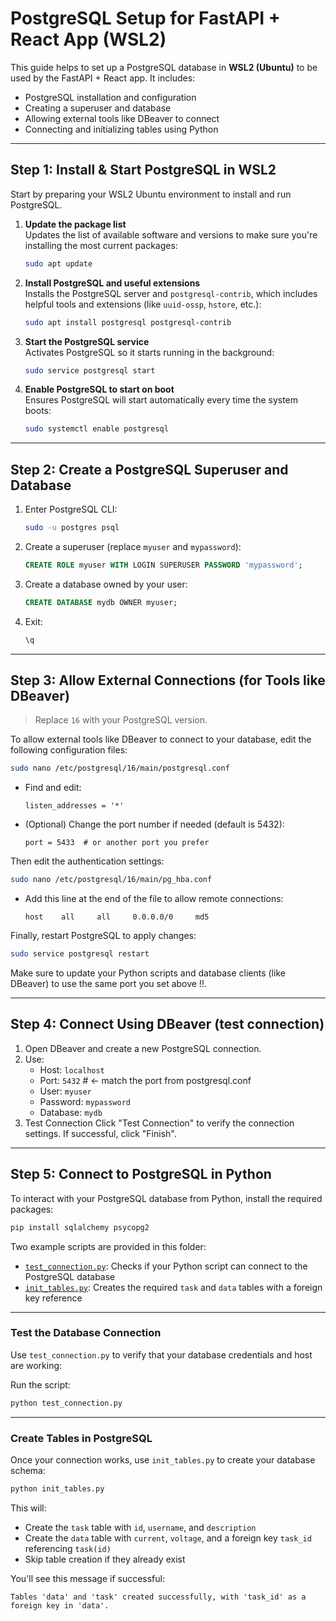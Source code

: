 # PostgreSQL Setup for FastAPI + React App (WSL2)

This guide helps to set up a PostgreSQL database in **WSL2 (Ubuntu)** to be used by the FastAPI + React app. It includes:

- PostgreSQL installation and configuration
- Creating a superuser and database
- Allowing external tools like DBeaver to connect
- Connecting and initializing tables using Python

---

## Step 1: Install & Start PostgreSQL in WSL2

Start by preparing your WSL2 Ubuntu environment to install and run PostgreSQL.

1. **Update the package list**  
   Updates the list of available software and versions to make sure you're installing the most current packages:
   ```bash
   sudo apt update
   ```

2. **Install PostgreSQL and useful extensions**  
   Installs the PostgreSQL server and `postgresql-contrib`, which includes helpful tools and extensions (like `uuid-ossp`, `hstore`, etc.):
   ```bash
   sudo apt install postgresql postgresql-contrib
   ```

3. **Start the PostgreSQL service**  
   Activates PostgreSQL so it starts running in the background:
   ```bash
   sudo service postgresql start
   ```

4. **Enable PostgreSQL to start on boot**  
   Ensures PostgreSQL will start automatically every time the system boots:
   ```bash
   sudo systemctl enable postgresql
   ```

---

##  Step 2: Create a PostgreSQL Superuser and Database

1. Enter PostgreSQL CLI:
   ```bash
   sudo -u postgres psql
   ```

2. Create a superuser (replace `myuser` and `mypassword`):
   ```sql
   CREATE ROLE myuser WITH LOGIN SUPERUSER PASSWORD 'mypassword';
   ```

3. Create a database owned by your user:
   ```sql
   CREATE DATABASE mydb OWNER myuser;
   ```

4. Exit:
   ```sql
   \q
   ```

---

## Step 3: Allow External Connections (for Tools like DBeaver)

> Replace `16` with your PostgreSQL version.

To allow external tools like DBeaver to connect to your database, edit the following configuration files:

```bash
sudo nano /etc/postgresql/16/main/postgresql.conf
```

- Find and edit:
  ```
  listen_addresses = '*'
  ```
- (Optional) Change the port number if needed (default is 5432):
  ```
  port = 5433  # or another port you prefer
  ```

Then edit the authentication settings:

```bash
sudo nano /etc/postgresql/16/main/pg_hba.conf
```

- Add this line at the end of the file to allow remote connections:
  ```
  host    all     all     0.0.0.0/0     md5
  ```

Finally, restart PostgreSQL to apply changes:

```bash
sudo service postgresql restart
```

Make sure to update your Python scripts and database clients (like DBeaver) to use the same port you set above !!.

---

## Step 4: Connect Using DBeaver (test connection)

1. Open DBeaver and create a new PostgreSQL connection.
2. Use:
   - Host: `localhost`
   - Port: `5432` # <- match the port from postgresql.conf
   - User: `myuser`
   - Password: `mypassword`
   - Database: `mydb`
3. Test Connection
   Click "Test Connection" to verify the connection settings. If successful, click "Finish".


---

## Step 5: Connect to PostgreSQL in Python

To interact with your PostgreSQL database from Python, install the required packages:

```bash
pip install sqlalchemy psycopg2
```

Two example scripts are provided in this folder:

- [`test_connection.py`](./test_connection.py): Checks if your Python script can connect to the PostgreSQL database
- [`init_tables.py`](./init_tables.py): Creates the required `task` and `data` tables with a foreign key reference

---

### Test the Database Connection

Use `test_connection.py` to verify that your database credentials and host are working:

Run the script:

```bash
python test_connection.py
```

---

### Create Tables in PostgreSQL

Once your connection works, use `init_tables.py` to create your database schema:

```bash
python init_tables.py
```

This will:

- Create the `task` table with `id`, `username`, and `description`
- Create the `data` table with `current`, `voltage`, and a foreign key `task_id` referencing `task(id)`
- Skip table creation if they already exist

You'll see this message if successful:

```
Tables 'data' and 'task' created successfully, with 'task_id' as a foreign key in 'data'.
```
